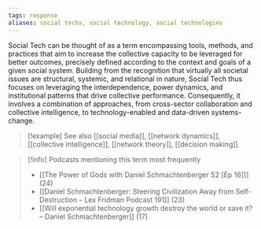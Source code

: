 ```yaml
---
tags: response
aliases: social techs, social technology, social technologies
---
```


Social Tech can be thought of as a term encompassing tools, methods, and practices that aim to increase the collective capacity to be leveraged for better outcomes, precisely defined according to the context and goals of a given social system. Building from the recognition that virtually all societal issues are structural, systemic, and relational in nature, Social Tech thus focuses on leveraging the interdependence, power dynamics, and institutional patterns that drive collective performance. Consequently, it involves a combination of approaches, from cross-sector collaboration and collective intelligence, to technology-enabled and data-driven systems-change.

> [!example] See also
> [[social media]], [[network dynamics]], [[collective intelligence]], [[network theory]], [[decision making]]

> [!info] Podcasts mentioning this term most frequently
> * [[The Power of Gods with Daniel Schmachtenberger S2 [Ep 16]]] (24)
> * [[Daniel Schmachtenberger: Steering Civilization Away from Self-Destruction – Lex Fridman Podcast 191]] (23)
> * [[Will exponential technology growth destroy the world or save it? – Daniel Schmachtenberger]] (17)